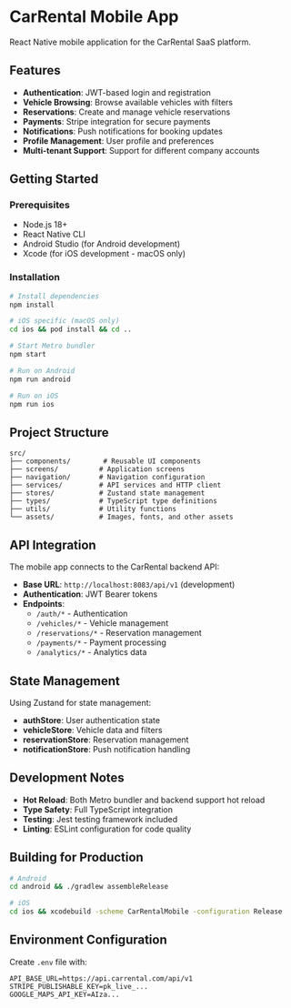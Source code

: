 # CarRental Mobile App

React Native mobile application for the CarRental SaaS platform.

## Features

- **Authentication**: JWT-based login and registration
- **Vehicle Browsing**: Browse available vehicles with filters
- **Reservations**: Create and manage vehicle reservations
- **Payments**: Stripe integration for secure payments
- **Notifications**: Push notifications for booking updates
- **Profile Management**: User profile and preferences
- **Multi-tenant Support**: Support for different company accounts

## Getting Started

### Prerequisites

- Node.js 18+
- React Native CLI
- Android Studio (for Android development)
- Xcode (for iOS development - macOS only)

### Installation

```bash
# Install dependencies
npm install

# iOS specific (macOS only)
cd ios && pod install && cd ..

# Start Metro bundler
npm start

# Run on Android
npm run android

# Run on iOS
npm run ios
```

## Project Structure

```
src/
├── components/        # Reusable UI components
├── screens/          # Application screens
├── navigation/       # Navigation configuration
├── services/         # API services and HTTP client
├── stores/           # Zustand state management
├── types/            # TypeScript type definitions
├── utils/            # Utility functions
└── assets/           # Images, fonts, and other assets
```

## API Integration

The mobile app connects to the CarRental backend API:

- **Base URL**: `http://localhost:8083/api/v1` (development)
- **Authentication**: JWT Bearer tokens
- **Endpoints**:
  - `/auth/*` - Authentication
  - `/vehicles/*` - Vehicle management
  - `/reservations/*` - Reservation management
  - `/payments/*` - Payment processing
  - `/analytics/*` - Analytics data

## State Management

Using Zustand for state management:

- **authStore**: User authentication state
- **vehicleStore**: Vehicle data and filters
- **reservationStore**: Reservation management
- **notificationStore**: Push notification handling

## Development Notes

- **Hot Reload**: Both Metro bundler and backend support hot reload
- **Type Safety**: Full TypeScript integration
- **Testing**: Jest testing framework included
- **Linting**: ESLint configuration for code quality

## Building for Production

```bash
# Android
cd android && ./gradlew assembleRelease

# iOS
cd ios && xcodebuild -scheme CarRentalMobile -configuration Release
```

## Environment Configuration

Create `.env` file with:

```
API_BASE_URL=https://api.carrental.com/api/v1
STRIPE_PUBLISHABLE_KEY=pk_live_...
GOOGLE_MAPS_API_KEY=AIza...
```